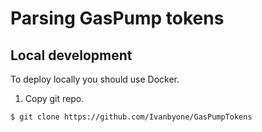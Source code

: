 # Parsing GasPump tokens

## Local development
To deploy locally you should use Docker.
1. Copy git repo.
```
$ git clone https://github.com/Ivanbyone/GasPumpTokens
```

